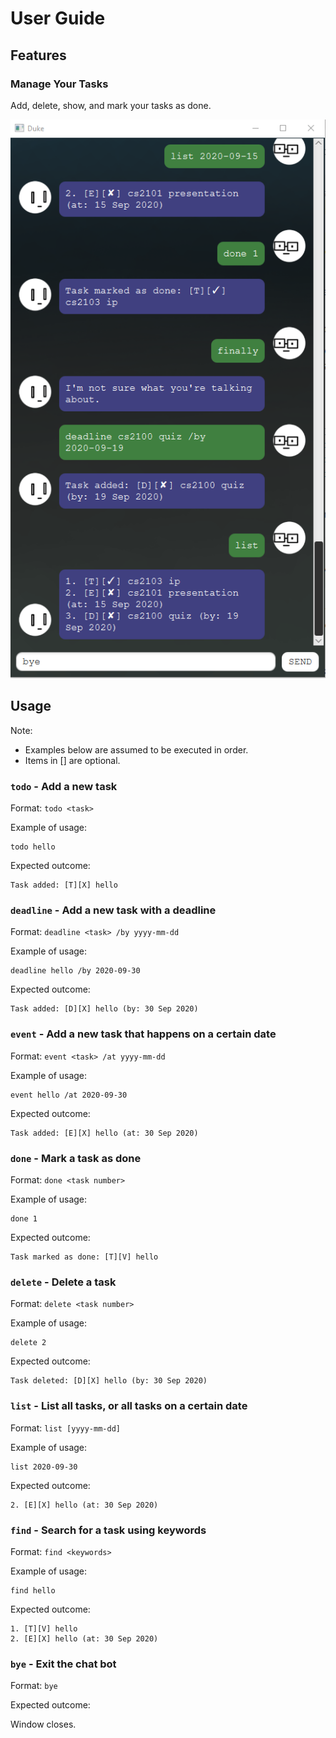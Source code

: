 # User Guide
## Features 

### Manage Your Tasks
Add, delete, show, and mark your tasks as done.

![ui](Ui.png)

## Usage

Note: 
* Examples below are assumed to be executed in order.
* Items in [] are optional.

### `todo` - Add a new task

Format: `todo <task>`

Example of usage: 

    todo hello

Expected outcome:

    Task added: [T][X] hello

### `deadline` - Add a new task with a deadline

Format: `deadline <task> /by yyyy-mm-dd`

Example of usage: 

    deadline hello /by 2020-09-30

Expected outcome:

    Task added: [D][X] hello (by: 30 Sep 2020)

### `event` - Add a new task that happens on a certain date

Format: `event <task> /at yyyy-mm-dd`

Example of usage: 

    event hello /at 2020-09-30

Expected outcome:

    Task added: [E][X] hello (at: 30 Sep 2020)

### `done` - Mark a task as done

Format: `done <task number>`

Example of usage: 

    done 1

Expected outcome:

    Task marked as done: [T][V] hello

### `delete` - Delete a task

Format: `delete <task number>`

Example of usage: 

    delete 2

Expected outcome:

    Task deleted: [D][X] hello (by: 30 Sep 2020)

### `list` - List all tasks, or all tasks on a certain date

Format: `list [yyyy-mm-dd]`

Example of usage: 

    list 2020-09-30

Expected outcome:

    2. [E][X] hello (at: 30 Sep 2020)

### `find` - Search for a task using keywords

Format: `find <keywords>`

Example of usage: 

    find hello
    
Expected outcome:

    1. [T][V] hello
    2. [E][X] hello (at: 30 Sep 2020)

### `bye` - Exit the chat bot

Format: `bye`

Expected outcome:

Window closes.
